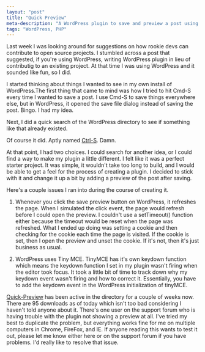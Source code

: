 ```yaml
---
layout: "post"
title: "Quick Preview"
meta-description: "A WordPress plugin to save and preview a post using Ctrl+S (Cmd+S)"
tags: "WordPress, PHP"
---
```


Last week I was looking around for suggestions on how rookie devs can contribute to open source projects. I stumbled across a post that suggested, if you're using WordPress, writing WordPress plugin in lieu of contributig to an existing project. At that time I was using WordPress and it sounded like fun, so I did.  

I started thinking about things I wanted to see in my own install of WordPress.The first thing that came to mind was how I tried to hit Cmd-S every time I wanted to save a post. I use Cmd-S to save things everywhere else, but in WordPress, it opened the save file dialog instead of saving the post. Bingo. I had my idea.

Next, I did a quick search of the WordPress directory to see if something like that already existed.

Of course it did. Aptly named [Ctrl-S][1]. Damn.

At that point, I had two choices. I could search for another idea, or I could find a way to make my plugin a little different. I felt like it was a perfect starter project. It was simple, it wouldn't take too long to build, and I would be able to get a feel for the process of creating a plugin. I decided to stick with it and change it up a bit by adding a preview of the post after saving.

Here's a couple issues I ran into during the course of creating it.

1. Whenever you click the save preview button on WordPress, it refreshes the page. When I simulated the click event, the page would refresh before I could open the preview. I couldn't use a setTimeout() function either because the timeout would be reset when the page was refreshed. What I ended up doing was setting a cookie and then checking for the cookie each time the page is visited. If the cookie is set, then I open the preview and unset the cookie. If it's not, then it's just business as usual.

2. WordPress uses Tiny MCE. TinyMCE has it's own keydown function which means the keydown function I set in my plugin wasn't firing when the editor took focus. It took a little bit of time to track down why my keydown event wasn't firing and how to correct it. Essentially, you have to add the keydown event in the WordPress initialization of tinyMCE.

[Quick-Preview][2] has been active in the directory for a couple of weeks now. There are 95 downloads as of today which isn't too bad considering I haven't told anyone about it. There's one user on the support forum who is having trouble with the plugin not showing a preview at all. I've tried my best to duplicate the problem, but everything works fine for me on multiple computers in Chrome, FireFox, and IE. If anyone reading this wants to test it out, please let me know either here or on the support forum if you have problems. I'd really like to resolve that issue.

[1]: http://wordpress.org/extend/plugins/ctrl-s/ "Ctrl-S WordPress Plugin"
[2]: http://wordpress.org/extend/plugins/quick-preview/ "Quick Preview WordPress Plugin"